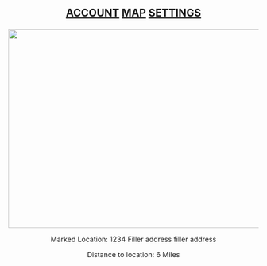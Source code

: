 ## <p align="center">[ACCOUNT](https://google.com/)  [MAP](https://www.google.com/)  [SETTINGS](https://www.google.com/) </p>
 
 <img src="https://live.staticflickr.com/31/40919010_157eb18de1_b.jpg" width="600" height="400">


<p align="center">
Marked Location: 1234 Filler address filler address
 </p>
 
<p align="center">
Distance to location: 6 Miles
 </p>
